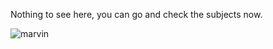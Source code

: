 Nothing to see here, you can go and check the subjects now. 

![marvin](https://github.com/user-attachments/assets/26c83494-2b7b-4106-8c71-93c1b3c0100d)
